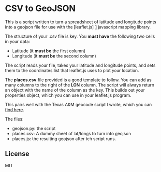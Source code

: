CSV to GeoJSON
=========

This is a script written to turn a spreadsheet of latitude and longitude points into a geojson file for use with the [leaflet.js] [1] javascript mapping library.

The structure of your .csv file is key. You __must have__ the following two cells in your data:
  - Latitude (it __must be__ the first column)
  - Longitude (it __must be__ the second column)

The script reads your file, takes your latitude and longitude points, and sets them to the coordinates list that leaflet.js uses to plot your location. 

The __places.csv__ file provided is a good template to follow. You can add as many columns to the right of the **LON** column. The script will always return an object with the name of the column as the key. This builds out your properties object, which you can use in your leaflet.js program.


This pairs well with the Texas A&M geocode script I wrote, which you can [find here][2].

The files:
  - geojson.py: the script
  - places.csv: A dummy sheet of lat/longs to turn into geojson
  - places.js: the resulting geojson after teh script runs.


License
----

MIT


[1]:http://leafletjs.com
[2]:https://github.com/Jonnyd55/geocode_A-M
